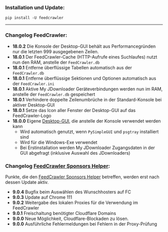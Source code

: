 ### Installation und Update:

`pip install -U feedcrawler`

---

### Changelog FeedCrawler:

- **18.0.2** Die Konsole der Desktop-GUI behält aus Performancegründen nur die letzten 999 ausgegebenen Zeilen.
- **18.0.1** Der FeedCrawler-Cache (HTTP-Aufrufe eines Suchlaufes) nutzt nun den RAM, anstelle der `FeedCrawler.db` 
- **18.0.1** Entferne überflüssige Tabellen automatisch aus der `FeedCrawler.db`
- **18.0.1** Entferne überflüssige Sektionen und Optionen automatisch aus der `FeedCrawler.ini`
- **18.0.1** Aktive My JDownloader Geräteverbindungen werden nun im RAM, anstelle der `FeedCrawler.db` gespeichert 
- **18.0.1** Verhindere doppelte Zeilenumbrüche in der Standard-Konsole bei aktiver Desktop-GUI
- **18.0.1** Setze das Icon aller Fenster der Desktop-GUI auf das FeedCrawler-Logo
- **18.0.0** Eigene [Desktop-GUI](https://github.com/rix1337/FeedCrawler/wiki/7.-Desktop-GUI), die anstelle der Konsole verwendet werden kann
  - Wird automatisch genutzt, wenn `PySimpleGUI` und `psgtray` installiert sind
  - Wird für die Windows-Exe verwendet
  - Bei Erstinstallation werden My JDownloader Zugangsdaten in der GUI abgefragt (inklusive Auswahl des JDownloaders)

### Changelog [FeedCrawler Sponsors Helper](https://github.com/rix1337/FeedCrawler/wiki/5.-FeedCrawler-Sponsors-Helper):

Punkte, die den [FeedCrawler Sponsors Helper](https://github.com/rix1337/RSScrawler/wiki/5.-FeedCrawler-Sponsors-Helper)
betreffen, werden erst nach dessen Update aktiv.

- **9.0.4** Bugfix beim Auswählen des Wunschhosters auf FC
- **9.0.3** Update auf Chrome 111
- **9.0.2** Weitergabe des lokalen Proxies für die Verwendung im FeedCrawler
- **9.0.1** Freischaltung benötigter Cloudflare Domains
- **9.0.0** Neue Möglichkeit, Cloudflare-Blockaden zu lösen.
- **9.0.0** Ausführliche Fehlermeldungen bei Fehlern in der Proxy-Prüfung
